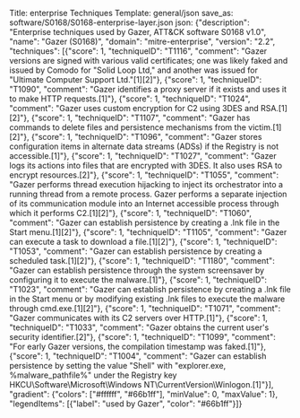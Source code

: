 Title: enterprise Techniques
Template: general/json
save_as: software/S0168/S0168-enterprise-layer.json
json: {"description": "Enterprise techniques used by Gazer, ATT&CK software S0168 v1.0", "name": "Gazer (S0168)", "domain": "mitre-enterprise", "version": "2.2", "techniques": [{"score": 1, "techniqueID": "T1116", "comment": "Gazer versions are signed with various valid certificates; one was likely faked and issued by Comodo for \"Solid Loop Ltd,\" and another was issued for \"Ultimate Computer Support Ltd.\"[1][2]"}, {"score": 1, "techniqueID": "T1090", "comment": "Gazer identifies a proxy server if it exists and uses it to make HTTP requests.[1]"}, {"score": 1, "techniqueID": "T1024", "comment": "Gazer uses custom encryption for C2 using 3DES and RSA.[1][2]"}, {"score": 1, "techniqueID": "T1107", "comment": "Gazer has commands to delete files and persistence mechanisms from the victim.[1][2]"}, {"score": 1, "techniqueID": "T1096", "comment": "Gazer stores configuration items in alternate data streams (ADSs) if the Registry is not accessible.[1]"}, {"score": 1, "techniqueID": "T1027", "comment": "Gazer logs its actions into files that are encrypted with 3DES. It also uses RSA to encrypt resources.[2]"}, {"score": 1, "techniqueID": "T1055", "comment": "Gazer performs thread execution hijacking to inject its orchestrator into a running thread from a remote process. Gazer performs a separate injection of its communication module into an Internet accessible process through which it performs C2.[1][2]"}, {"score": 1, "techniqueID": "T1060", "comment": "Gazer can establish persistence by creating a .lnk file in the Start menu.[1][2]"}, {"score": 1, "techniqueID": "T1105", "comment": "Gazer can execute a task to download a file.[1][2]"}, {"score": 1, "techniqueID": "T1053", "comment": "Gazer can establish persistence by creating a scheduled task.[1][2]"}, {"score": 1, "techniqueID": "T1180", "comment": "Gazer can establish persistence through the system screensaver by configuring it to execute the malware.[1]"}, {"score": 1, "techniqueID": "T1023", "comment": "Gazer can establish persistence by creating a .lnk file in the Start menu or by modifying existing .lnk files to execute the malware through cmd.exe.[1][2]"}, {"score": 1, "techniqueID": "T1071", "comment": "Gazer communicates with its C2 servers over HTTP.[1]"}, {"score": 1, "techniqueID": "T1033", "comment": "Gazer obtains the current user's security identifier.[2]"}, {"score": 1, "techniqueID": "T1099", "comment": "For early Gazer versions, the compilation timestamp was faked.[1]"}, {"score": 1, "techniqueID": "T1004", "comment": "Gazer can establish persistence by setting the value \"Shell\" with \"explorer.exe, %malware_pathfile%\" under the Registry key HKCU\\Software\\Microsoft\\Windows NT\\CurrentVersion\\Winlogon.[1]"}], "gradient": {"colors": ["#ffffff", "#66b1ff"], "minValue": 0, "maxValue": 1}, "legendItems": [{"label": "used by Gazer", "color": "#66b1ff"}]}